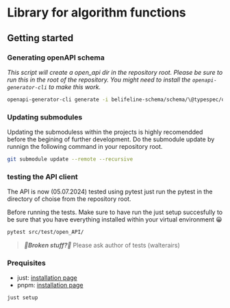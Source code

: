 # Library for algorithm functions

## Getting started

### Generating openAPI schema

*This script will create a open_api dir in the repository root. Please be sure to run this in the root of the repository. You might need to install the `openapi-generator-cli` to make this work.*

```bash
openapi-generator-cli generate -i belifeline-schema/schema/\@typespec/openapi3/openapi.v0.6.0.yaml -g python -o openapi_client/
```

### Updating submodules

Updating the submoduless within the projects is highly recomendded before the begining of further development. Do the submodule update by runnign the following command in your repository root.

```bash
git submodule update --remote --recursive
```

### testing the API client

The API is now (05.07.2024) tested using pytest
just run the pytest in the directory of choise from the repository root.

Before running the tests. Make sure to have run the just setup succesfully to be sure that you have everything installed within your virtual environment 😀

```bash
pytest src/test/open_API/
```

> **_🚧Broken stuff?🚧_**
Please ask author of tests (walterairs)

### Prequisites

- just: [installation page](https://github.com/casey/just/releases)
- pnpm: [installation page](https://pnpm.io/installation)

```bash
just setup
```
